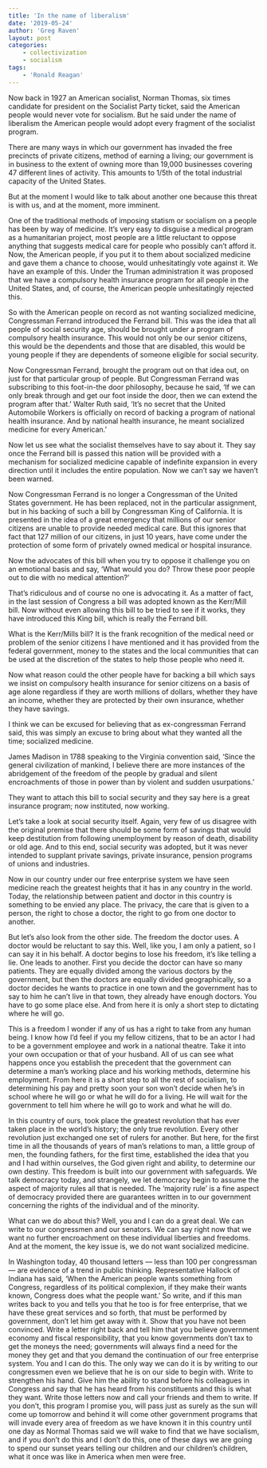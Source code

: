 ```yaml
---
title: 'In the name of liberalism'
date: '2019-05-24'
author: 'Greg Raven'
layout: post
categories:
    - collectivization
    - socialism
tags:
    - 'Ronald Reagan'
---
```


Now back in 1927 an American socialist, Norman Thomas, six times candidate for president on the Socialist Party ticket, said the American people would never vote for socialism. But he said under the name of liberalism the American people would adopt every fragment of the socialist program.

There are many ways in which our government has invaded the free precincts of private citizens, method of earning a living; our government is in business to the extent of owning more than 19,000 businesses covering 47 different lines of activity. This amounts to 1/5th of the total industrial capacity of the United States.

But at the moment I would like to talk about another one because this threat is with us, and at the moment, more imminent.

One of the traditional methods of imposing statism or socialism on a people has been by way of medicine. It’s very easy to disguise a medical program as a humanitarian project, most people are a little reluctant to oppose anything that suggests medical care for people who possibly can’t afford it. Now, the American people, if you put it to them about socialized medicine and gave them a chance to choose, would unhesitatingly vote against it. We have an example of this. Under the Truman administration it was proposed that we have a compulsory health insurance program for all people in the United States, and, of course, the American people unhesitatingly rejected this.

So with the American people on record as not wanting socialized medicine, Congressman Ferrand introduced the Ferrand bill. This was the idea that all people of social security age, should be brought under a program of compulsory health insurance. This would not only be our senior citizens, this would be the dependents and those that are disabled, this would be young people if they are dependents of someone eligible for social security.

Now Congressman Ferrand, brought the program out on that idea out, on just for that particular group of people. But Congressman Ferrand was subscribing to this foot-in-the door philosophy, because he said, ‘If we can only break through and get our foot inside the door, then we can extend the program after that.’ Walter Ruth said, ‘It’s no secret that the United Automobile Workers is officially on record of backing a program of national health insurance. And by national health insurance, he meant socialized medicine for every American.’

Now let us see what the socialist themselves have to say about it. They say once the Ferrand bill is passed this nation will be provided with a mechanism for socialized medicine capable of indefinite expansion in every direction until it includes the entire population. Now we can’t say we haven’t been warned.

Now Congressman Ferrand is no longer a Congressman of the United States government. He has been replaced, not in the particular assignment, but in his backing of such a bill by Congressman King of California. It is presented in the idea of a great emergency that millions of our senior citizens are unable to provide needed medical care. But this ignores that fact that 127 million of our citizens, in just 10 years, have come under the protection of some form of privately owned medical or hospital insurance.

Now the advocates of this bill when you try to oppose it challenge you on an emotional basis and say, ‘What would you do? Throw these poor people out to die with no medical attention?’

That’s ridiculous and of course no one is advocating it. As a matter of fact, in the last session of Congress a bill was adopted known as the Kerr/Mill bill. Now without even allowing this bill to be tried to see if it works, they have introduced this King bill, which is really the Ferrand bill.

What is the Kerr/Mills bill? It is the frank recognition of the medical need or problem of the senior citizens I have mentioned and it has provided from the federal government, money to the states and the local communities that can be used at the discretion of the states to help those people who need it.

Now what reason could the other people have for backing a bill which says we insist on compulsory health insurance for senior citizens on a basis of age alone regardless if they are worth millions of dollars, whether they have an income, whether they are protected by their own insurance, whether they have savings.

I think we can be excused for believing that as ex-congressman Ferrand said, this was simply an excuse to bring about what they wanted all the time; socialized medicine.

James Madison in 1788 speaking to the Virginia convention said, ‘Since the general civilization of mankind, I believe there are more instances of the abridgement of the freedom of the people by gradual and silent encroachments of those in power than by violent and sudden usurpations.’

They want to attach this bill to social security and they say here is a great insurance program; now instituted, now working.

Let’s take a look at social security itself. Again, very few of us disagree with the original premise that there should be some form of savings that would keep destitution from following unemployment by reason of death, disability or old age. And to this end, social security was adopted, but it was never intended to supplant private savings, private insurance, pension programs of unions and industries.

Now in our country under our free enterprise system we have seen medicine reach the greatest heights that it has in any country in the world. Today, the relationship between patient and doctor in this country is something to be envied any place. The privacy, the care that is given to a person, the right to chose a doctor, the right to go from one doctor to another.

But let’s also look from the other side. The freedom the doctor uses. A doctor would be reluctant to say this. Well, like you, I am only a patient, so I can say it in his behalf. A doctor begins to lose his freedom, it’s like telling a lie. One leads to another. First you decide the doctor can have so many patients. They are equally divided among the various doctors by the government, but then the doctors are equally divided geographically, so a doctor decides he wants to practice in one town and the government has to say to him he can’t live in that town, they already have enough doctors. You have to go some place else. And from here it is only a short step to dictating where he will go.

This is a freedom I wonder if any of us has a right to take from any human being. I know how I’d feel if you my fellow citizens, that to be an actor I had to be a government employee and work in a national theatre. Take it into your own occupation or that of your husband. All of us can see what happens once you establish the precedent that the government can determine a man’s working place and his working methods, determine his employment. From here it is a short step to all the rest of socialism, to determining his pay and pretty soon your son won’t decide when he’s in school where he will go or what he will do for a living. He will wait for the government to tell him where he will go to work and what he will do.

In this country of ours, took place the greatest revolution that has ever taken place in the world’s history; the only true revolution. Every other revolution just exchanged one set of rulers for another. But here, for the first time in all the thousands of years of man’s relations to man, a little group of men, the founding fathers, for the first time, established the idea that you and I had within ourselves, the God given right and ability, to determine our own destiny. This freedom is built into our government with safeguards. We talk democracy today, and strangely, we let democracy begin to assume the aspect of majority rules all that is needed. The ‘majority rule’ is a fine aspect of democracy provided there are guarantees written in to our government concerning the rights of the individual and of the minority.

What can we do about this? Well, you and I can do a great deal. We can write to our congressmen and our senators. We can say right now that we want no further encroachment on these individual liberties and freedoms. And at the moment, the key issue is, we do not want socialized medicine.

In Washington today, 40 thousand letters — less than 100 per congressman — are evidence of a trend in public thinking. Representative Hallock of Indiana has said, ‘When the American people wants something from Congress, regardless of its political complexion, if they make their wants known, Congress does what the people want.’ So write, and if this man writes back to you and tells you that he too is for free enterprise, that we have these great services and so forth, that must be performed by government, don’t let him get away with it. Show that you have not been convinced. Write a letter right back and tell him that you believe government economy and fiscal responsibility, that you know governments don’t tax to get the moneys the need; governments will always find a need for the money they get and that you demand the continuation of our free enterprise system. You and I can do this. The only way we can do it is by writing to our congressmen even we believe that he is on our side to begin with. Write to strengthen his hand. Give him the ability to stand before his colleagues in Congress and say that he has heard from his constituents and this is what they want. Write those letters now and call your friends and them to write. If you don’t, this program I promise you, will pass just as surely as the sun will come up tomorrow and behind it will come other government programs that will invade every area of freedom as we have known it in this country until one day as Normal Thomas said we will wake to find that we have socialism, and if you don’t do this and I don’t do this, one of these days we are going to spend our sunset years telling our children and our children’s children, what it once was like in America when men were free.